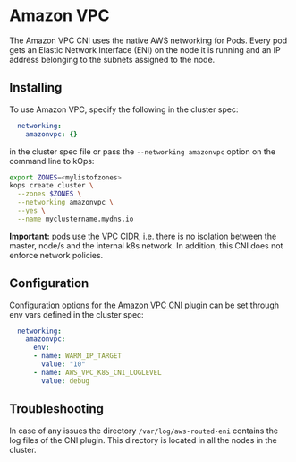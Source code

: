 # Amazon VPC

The Amazon VPC CNI uses the native AWS networking for Pods. Every pod gets an Elastic Network Interface (ENI) on the node it is running and an IP address belonging to the subnets assigned to the node.

## Installing

To use Amazon VPC, specify the following in the cluster spec:

```yaml
  networking:
    amazonvpc: {}
```

in the cluster spec file or pass the `--networking amazonvpc` option on the command line to kOps:

```sh
export ZONES=<mylistofzones>
kops create cluster \
  --zones $ZONES \
  --networking amazonvpc \
  --yes \
  --name myclustername.mydns.io
```

**Important:** pods use the VPC CIDR, i.e. there is no isolation between the master, node/s and the internal k8s network. In addition, this CNI does not enforce network policies.


## Configuration

[Configuration options for the Amazon VPC CNI plugin](https://github.com/aws/amazon-vpc-cni-k8s/tree/master#cni-configuration-variables) can be set through env vars defined in the cluster spec:

```yaml
  networking:
    amazonvpc:
      env:
      - name: WARM_IP_TARGET
        value: "10"
      - name: AWS_VPC_K8S_CNI_LOGLEVEL
        value: debug
```

## Troubleshooting

In case of any issues the directory `/var/log/aws-routed-eni` contains the log files of the CNI plugin. This directory is located in all the nodes in the cluster.